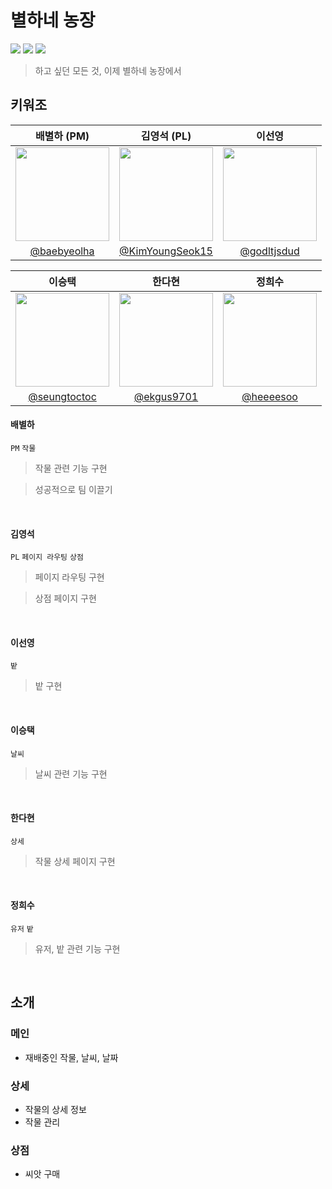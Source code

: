 # 별하네 농장
<img src="https://img.shields.io/badge/Java-11-blue"/>
<img src="https://img.shields.io/badge/Swing-orange"/>
<img src="https://img.shields.io/badge/IntelliJ-purple"/>

<br/>

> 하고 싶던 모든 것, 이제 별하네 농장에서

## 키워조
| 배별하 (PM) | 김영석 (PL) | 이선영 |
|:----:|:----:|:-----:|
|<img src = "https://avatars.githubusercontent.com/baebyeolha" width=150px>|<img src = "https://avatars.githubusercontent.com/KimYoungSeok15" width=150px>|<img src = "https://avatars.githubusercontent.com/godltjsdud" width=150px>|
|[@baebyeolha](https://github.com/baebyeolha)|[@KimYoungSeok15](https://github.com/KimYoungSeok15)|[@godltjsdud](https://github.com/godltjsdud)|

| 이승택 | 한다현 | 정희수 |
|:----:|:----:|:----:|
|<img src = "https://avatars.githubusercontent.com/seungtoctoc" width=150px>|<img src = "https://avatars.githubusercontent.com/ekgus9701" width=150px>|<img src = "https://avatars.githubusercontent.com/heeeesoo" width=150px>|
[@seungtoctoc](https://github.com/seungtoctoc)|[@ekgus9701](https://github.com/ekgus9701)|[@heeeesoo](https://github.com/heeeesoo)|


#### 배별하
`PM` `작물`
> 작물 관련 기능 구현

> 성공적으로 팀 이끌기

<br/>

#### 김영석
`PL` `페이지 라우팅` `상점`
> 페이지 라우팅 구현

> 상점 페이지 구현

<br/>

#### 이선영
`밭`
> 밭 구현

<br/>

#### 이승택
`날씨`
> 날씨 관련 기능 구현

<br/>

#### 한다현
`상세`
> 작물 상세 페이지 구현

<br/>

#### 정희수
`유저` `밭`
> 유저, 밭 관련 기능 구현

<br/>


## 소개
### 메인

* 재배중인 작물, 날씨, 날짜


### 상세

* 작물의 상세 정보
* 작물 관리

### 상점

* 씨앗 구매

